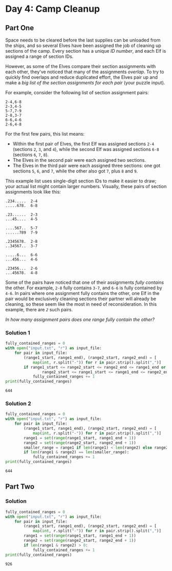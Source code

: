 # Day 4: Camp Cleanup
## Part One
Space needs to be cleared before the last supplies can be unloaded from the ships, and so several Elves have been assigned the job of cleaning up sections of the camp. Every section has a unique *ID number*, and each Elf is assigned a range of section IDs.

However, as some of the Elves compare their section assignments with each other, they've noticed that many of the assignments *overlap*. To try to quickly find overlaps and reduce duplicated effort, the Elves pair up and make a *big list of the section assignments for each pair* (your puzzle input).

For example, consider the following list of section assignment pairs:
```
2-4,6-8
2-3,4-5
5-7,7-9
2-8,3-7
6-6,4-6
2-6,4-8
```
For the first few pairs, this list means:

- Within the first pair of Elves, the first Elf was assigned sections `2-4` (sections `2`, `3`, and `4`), while the second Elf was assigned sections `6-8` (sections `6`, `7`, `8`).
- The Elves in the second pair were each assigned two sections.
- The Elves in the third pair were each assigned three sections: one got sections `5`, `6`, and `7`, while the other also got `7`, plus `8` and `9`.

This example list uses single-digit section IDs to make it easier to draw; your actual list might contain larger numbers. Visually, these pairs of section assignments look like this:
```
.234.....  2-4
.....678.  6-8

.23......  2-3
...45....  4-5

....567..  5-7
......789  7-9

.2345678.  2-8
..34567..  3-7

.....6...  6-6
...456...  4-6

.23456...  2-6
...45678.  4-8
```
Some of the pairs have noticed that one of their assignments *fully contains* the other. For example, `2-8` fully contains `3-7`, and `6-6` is fully contained by `4-6`. In pairs where one assignment fully contains the other, one Elf in the pair would be exclusively cleaning sections their partner will already be cleaning, so these seem like the most in need of reconsideration. In this example, there are *`2`* such pairs.

*In how many assignment pairs does one range fully contain the other?*

### Solution 1


```python
fully_contained_ranges = 0
with open("input.txt", "r") as input_file:
    for pair in input_file:
        (range1_start, range1_end), (range2_start, range2_end) = [
            map(int, r.split("-")) for r in pair.strip().split(",")]
        if range1_start <= range2_start <= range2_end <= range1_end or \
                range2_start <= range1_start <= range1_end <= range2_end:
            fully_contained_ranges += 1
print(fully_contained_ranges)

```

    644


### Solution 2


```python
fully_contained_ranges = 0
with open("input.txt", "r") as input_file:
    for pair in input_file:
        (range1_start, range1_end), (range2_start, range2_end) = [
            map(int, r.split("-")) for r in pair.strip().split(",")]
        range1 = set(range(range1_start, range1_end + 1))
        range2 = set(range(range2_start, range2_end + 1))
        smaller_range = range1 if len(range1) < len(range2) else range2
        if len(range1 & range2) == len(smaller_range):
            fully_contained_ranges += 1
print(fully_contained_ranges)
```

    644


## Part Two
### Solution


```python
fully_contained_ranges = 0
with open("input.txt", "r") as input_file:
    for pair in input_file:
        (range1_start, range1_end), (range2_start, range2_end) = [
            map(int, r.split("-")) for r in pair.strip().split(",")]
        range1 = set(range(range1_start, range1_end + 1))
        range2 = set(range(range2_start, range2_end + 1))
        if len(range1 & range2) > 0:
            fully_contained_ranges += 1
print(fully_contained_ranges)
```

    926

